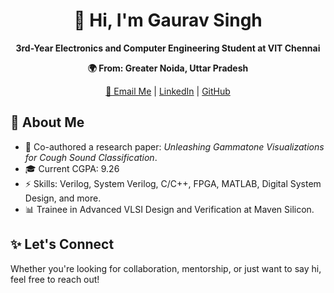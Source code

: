 <h1 align="center">👋 Hi, I'm Gaurav Singh</h1>

<p align="center">
  <b>3rd-Year Electronics and Computer Engineering Student at VIT Chennai</b>
</p>

<p align="center">
  <b>🌍 From: Greater Noida, Uttar Pradesh</b>
</p>

<p align="center">
  <a href="mailto:gaurav.singh2022@vitstudent.ac.in">📧 Email Me</a> | 
  <a href="www.linkedin.com/in/gaurav-singh-806616252">LinkedIn</a> | 
  <a href="https://github.com/gaurav-singh2004">GitHub</a>
</p>

<h2>🚀 About Me</h2>
<ul>
  <li>🔬 Co-authored a research paper: <i>Unleashing Gammatone Visualizations for Cough Sound Classification</i>.</li>
  <li>🎓 Current CGPA: 9.26</li>
  <li>⚡ Skills: Verilog, System Verilog, C/C++, FPGA, MATLAB, Digital System Design, and more.</li>
  <li>📊 Trainee in Advanced VLSI Design and Verification at Maven Silicon.</li>
</ul>

<h2>✨ Let's Connect</h2>
<p>
  Whether you're looking for collaboration, mentorship, or just want to say hi, feel free to reach out!
</p>
